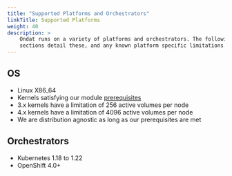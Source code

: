 ```yaml
---
title: "Supported Platforms and Orchestrators"
linkTitle: Supported Platforms
weight: 40
description: >
    Ondat runs on a variety of platforms and orchestrators. The following
    sections detail these, and any known platform specific limitations.
---
```


## OS

- Linux X86_64
- Kernels satisfying our module [prerequisites](/docs/prerequisites/systemconfiguration)
- 3.x kernels have a limitation of 256 active volumes per node
- 4.x kernels have a limitation of 4096 active volumes per node
- We are distribution agnostic as long as our prerequisites are met

## Orchestrators

- Kubernetes 1.18 to 1.22
- OpenShift 4.0+
